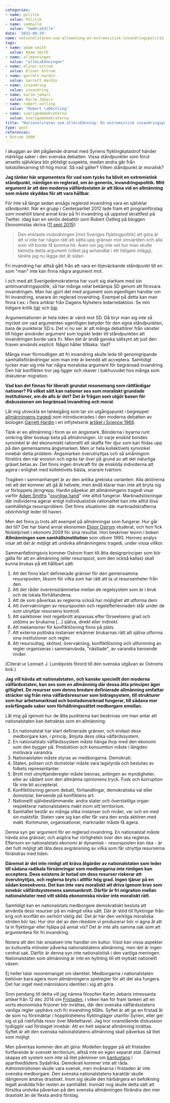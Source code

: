 ```yaml
---
categories:
- name: politik
  value: Politik
- name: samhalle
  value: "Samh\xE4lle"
date: '2015-09-29'
name: nationalstaten-som-allmanning-en-extremistisk-invandringspolitik
tags:
- name: adam-smith
  value: Adam Smith
- name: allmanningen
  value: "allm\xE4nningen"
- name: elinor-ostrom
  value: Elinor Ostrom
- name: garrett-hardin
  value: Garrett Hardin
- name: invandring
  value: invandring
- name: karim-jebari
  value: Karim Jebari
- name: robert-ostling
  value: "Robert \xD6stling"
- name: sverigedemokraterna
  value: Sverigedemokraterna
title: "Nationalstaten som allm\xE4nning: En extremistisk invandringspolitik."
type: post
references:
- Ostrom 1990
---
```

I skuggan av det pågående dramat med Syriens flyktingkatastrof händer märkliga saker i den svenska debatten. Vissa ståndpunkter som förut ansetts självklara blir plötsligt suspekta, medan andra går från tokstollevarning till hög moral. Så vad gäller? Vilken ståndpunkt är moralisk?

**Jag tänker här argumentera för vad som tycks ha blivit en extremistisk ståndpunkt, nämligen en reglerad, om än generös, invandringspolitik. Mitt argument är att den moderna välfärdsstaten är att likna vid en allmänning som måste skyddas för att vara hållbar.**

För inte så länge sedan ansågs reglerad invandring vara en självklar ståndpunkt. När en grupp i Centerpartiet 2012 lade fram ett programförslag som innehöll bland annat krav på fri invandring så uppstod skrattfest på Twitter. Idag kan en seriös debattör som Robert Östling på bloggen Ekonomistas skriva ([11 sept 2015](http://ekonomistas.se/2015/09/11/ineffektiv-generos-flyktingpolitik/)):

> Den enklaste invändningen [mot Sveriges flyktingpolitik] att göra är att vi inte har någon rätt att sätta upp gränser mot omvärlden och alla som vill borde få komma hit. Även om jag inte vet hur man skulle bemöta detta argument (vilket jag avhandlat i ett tidigare inlägg), tänkte jag nu lägga det åt sidan.

Fri invandring har alltså gått från att vara en löjeväckande ståndpunkt till en som "man" inte kan finna några argument mot.

I och med att Sverigedemokraterna har vuxit sig starkare med sin antiinvandringspolitik, så har många velat bekämpa SD genom att försvara invandringen. Man har gjort det med argument som egentligen handlar om fri invandring, snarare än reglerad invandring. Exempel på detta kan man finna t.ex. i flera artiklar från Dagens Nyheters ledarredaktion. Se min tidigare kritik [här](/2013/02/24/gomda-flyktingar-fri-invandring-eller-inte/) och [här](/2013/03/19/erik-helmerson-och-konsten-att-vara-tydlig/).

Argumentationen är hela tiden är vänd mot SD. Då bryr man sig inte så mycket om vad argumenten egentligen betyder för den egna ståndpunkten, bara de punkterar SD:s. Det vi nu ser är att många debattörer från vänster till höger använder argument som logiskt leder till ståndpunkten att invandringen borde vara fri. Men det är ändå ganska sällsynt att just den frasen används explicit. Något håller tillbaka. Vad?

Många inser förmodligen att fri invandring skulle leda till genomgripande samhällsförändringar som man inte är beredd att acceptera. Samtidigt tycker man sig inte har några moraliska argument för begränsad invandring. Den här konflikten tror jag ligger och skaver i bakhuvudet hos många som diskuterar migration.

**Vad kan det finnas för liberalt grundat resonemang som rättfärdigar nationer? På vilket sätt kan nationer ses som moraliskt grundade institutioner, om de alls är det? Det är frågan som utgör basen för diskussionen om begränsad invandring och moral.**

Låt mig utveckla en tankegång som tar sin utgångspunkt i begreppet [allmänningens tragedi](https://sv.wikipedia.org/wiki/Allm%C3%A4nningens_dilemma) som introducerades i den moderna debatten av biologen [Garrett Hardin](https://en.wikipedia.org/wiki/Garrett_Hardin) i en inflytelserik [artikel i Science 1968](http://www.sciencemag.org/content/162/3859/1243.full?sid=6c1b61f0-8d9d-4420-94be-9223c76fab38).

Tänk er en allmänning i form av en ängsmark. Bönderna i byarna runt omkring låter boskap beta på allmänningen. Ur varje enskild bondes synvinkel är det ekonomiskt rationellt att skaffa fler djur som kan födas upp på den gemensamma ängsmarken. Men ur hela kollektivets synvinkel innebär detta problem: Ängsmarken överutnyttjas och så småningom förstörs den när erosion och ogräs tar över på grund av att det naturliga gräset betas av. Det finns ingen drivkraft för de enskilda individerna att agera i enlighet med kollektivets bästa, snarare tvärtom.

Tragiken i sammanhanget är av den antika grekiska varianten: Alla aktörerna vet att det kommer att gå åt helvete, men ändå klarar man inte att bryta sig ur förloppets järngrepp. Hardin påpekar att allmänningens tragedi visar varför [Adam Smiths](https://en.wikipedia.org/wiki/Adam_Smith) "[osynliga hand](https://en.wikipedia.org/wiki/Invisible_hand)" inte alltid fungerar. Marknadslösningar där individerna agerar enligt individualistisk rationalitet kan inte alltid lösa samhälleliga resursproblem. Det finns situationer där marknadskrafterna obönhörligt leder till haveri.

Men det finns ju trots allt exempel på allmänningar som fungerar. Hur går det till? Det har bland annat ekonomen [Elinor Ostrom](https://en.wikipedia.org/wiki/Elinor_Ostrom) studerat, och hon fick Nobelpriset i ekonomi 2009 för sina resultat. Hon beskriver teorin i boken **Allmänningen som samhällsinstitution** som utkom 1990. Hennes analys visar att det är möjligt att undvika allmänningens tragedi, under vissa villkor.

Sammanfattningsvis kommer Ostrom fram till åtta designprinciper som bör gälla för att en allmänning (eller resurspool, som den också kallas) skall kunna brukas på ett hållbart sätt:

1. Att det finns klart definierade gränser för den gemensamma resurspoolen, liksom för vilka som har rätt att ta ut resursenheter från den.
2. Att det råder överensstämmelse mellan de regelsystem som är i bruk och de lokala förhållandena.
3. Att de som påverkas av reglerna också har möjlighet att utforma dem.
4. Att övervakningen av resurspoolen och regelefterlevnaden står under de som utnyttjar resursens kontroll.
5. Att sanktioner mot regelbrott anpassas efter förseelsens grad och utdöms av brukarna [...] själva, direkt eller indirekt.
6. Att mekanismer för konfliktlösning finns på plats.
7. Att externa politiska instanser erkänner brukarnas rätt att själva utforma sina institutioner och regler.
8. Att resursuttag, skötsel, övervakning, konfliktlösning och utformning av regler organiseras i sammanvävda, "nästlade", av varandra beroende nivåer.

(Citerat ur Lennart J. Lundqvists förord till den svenska utgåvan av Ostroms bok.)

**Jag vill hävda att nationalstaten, och kanske speciellt den moderna välfärdsstaten, kan ses som en allmänning där dessa åtta principer äger giltighet. De resurser som denna bredare definierade allmänning omfattar sträcker sig från rena välfärdsresurser som bidragsystem, till strukturer som hur arbetsmarknad och bostadsmarknad fungerar, till sådana mer svårfångade saker som förhållningssättet medborgare emellan.**

Låt mig gå igenom hur de åtta punkterna kan beskrivas om man antar att nationalstaten kan betraktas som en allmänning:

1. En nationalstat har klart definierade gränser, och endast dess medborgare kan, i princip, åtnjuta dess olika välfärdssystem.
2. En nationalstats välfärdssystem måste hänga ihop med den ekonomi som den bygger på. Produktion och konsumtion måste i längden motsvara varandra.
3. Nationalstaten måste styras av medborgarna. Demokrati.
4. Staten, polisen och domstolar måste vara lagstyrda och beslutas av folkets representanter.
5. Brott mot utnyttjanderegler måste beivras, antingen av myndigheter, eller av sådant som den allmänna opinionens tryck. Fusk och korruption får inte bli accepterat.
6. Konfliktlösning genom debatt, förhandlingar, demokratiska val eller domstolar, beroende på konfliktens art.
7. Nationellt självbestämmande: andra stater och överstatliga organ respekterar nationalstatens makt inom sitt territorium.
8. Samhället består av många olika instanser och nivåer, var och en med sin maktsfär. Staten vare sig kan eller får vara den enda aktören med makt. Kommuner, organisationer, marknader måste få agera.

Denna syn ger argument för en reglerad invandring. En nationalstat måste hävda sina gränser, och avgöra hur rörligheten över den ska regleras. Eftersom en nationalstats ekonomi är dynamisk - resurspoolen kan öka - är det fullt möjligt att låta dess avgränsning av vilka som får utnyttja resurserna förändras med tiden.

**Däremot är det inte rimligt att kräva åtgärder av nationalstaten som leder till sådana radikala försämringar som medborgarna inte rimligen kan acceptera. Dess existens är hotad om dess resurser riskerar att överutnyttjas, och reglerna bryts i alltför hög grad. Ingen tjänar på en sådan konsekvens. Det kan inte vara moraliskt att driva igenom krav som innebär välfärdsystemens sammanbrott. Därför är fri migration mellan nationalstater med vitt skilda ekonomiska nivåer inte moraliskt rätt.**

Samtidigt kan en nationalstats medborgare demokratiskt besluta att använda dess resurser på en mängd olika sätt. Där är stöd till flyktingar från krig och konflikt en oerhört viktig del. Det är här den verkliga moraliska striden bör tas: Hur stor del av den rikedom vi producerar bör vi ägna åt att ta in flyktingar eller hjälpa på annat vis? Det är inte alls samma sak som att argumentera för fri invandring.

Notera att den här ansatsen inte handlar om kultur. Visst kan vissa aspekter av kulturella mönster påverka nationalstatens allmänning, men det är ingen central sak. Därför är denna syn inte nationalistisk i den vanliga meningen. Nationalstaten som allmänning är inte en hyllning till ett mytiskt nationellt väsen.

Ej heller talar resonemanget om identitet. Medborgarna i nationalstaten behöver bara agera inom allmänningens spelregler för att det ska fungera. Det har inget med människors identitet i sig att göra.

Som pendang till detta vill jag nämna filosofen Karim Jebaris intressanta artikel från 12 dec 2014 om [Fristaden](http://politiskfilosofi.com/2014/12/12/en-utopisk-pragmatisk-losning-pa-flyktingproblemet/), i vilken han för fram tanken att en sorts ekonomiska frizoner bör inrättas, där den svenska välfärdsstatens vanliga regler upphävs och fri invandring tillåts. Syftet är att ge en fristad åt de som nu försmäktar i hopplöshetens flyktingläger utanför Syrien, eller ger sig ut på riskfyllda resor över Medelhavet. Jag tror ovanstående diskussion tydliggör vad förslaget innebär: Att en helt separat allmänning inrättas. Syftet är att den svenska nationalstatens allmänning skall påverkas så litet som möjligt.

Men påverkas kommer den att göra: Modellen bygger på att fristaden fortfarande är svenskt territorium, alltså inte en egen separat stat. Därmed skapas ett system som inte så litet påminner om [bantustans](https://sv.wikipedia.org/wiki/Bantustan) i apartheidtidens Sydafrika. Demokrati kommer inte att råda. Administrationen skulle vara svensk, men invånarna i fristaden är inte svenska medborgare. Den svenska nationalstatens karaktär skulle därigenom ändras drastiskt. Inom sig skulle den härbärgera en befolkning legalt avskilda från resten av samhället. Ironiskt nog skulle detta sätt att försöka undvika påverkan på den svenska allmänningen förändra den mer drastiskt än de flesta andra förslag.
